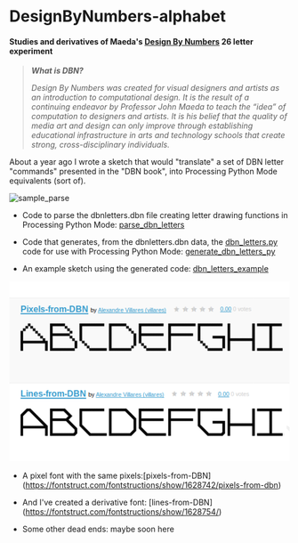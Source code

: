 # DesignByNumbers-alphabet

#### Studies and derivatives of Maeda's [Design By Numbers](https://dbn.media.mit.edu/whatisdbn.html) 26 letter experiment

>***What is DBN?***
>
>*Design By Numbers was created for visual designers and artists as an introduction to computational design. It is the result of a continuing endeavor by Professor John Maeda to teach the “idea” of computation to designers and artists. It is his belief that the quality of media art and design can only improve through establishing educational infrastructure in arts and technology schools that create strong, cross-disciplinary individuals.*

About a year ago I wrote a sketch that would "translate" a set of DBN letter "commands" presented in the "DBN book", into Processing Python Mode equivalents (sort of).

![sample_parse](https://raw.githubusercontent.com/villares/DesignByNumbers-alphabet/master/parse_dbn_letters/sample_parse.png)

- Code to parse the dbnletters.dbn file creating letter drawing functions in Processing Python Mode: [parse_dbn_letters](https://github.com/villares/DesignByNumbers-alphabet/tree/master/parse_dbn_letters)

- Code that generates, from the dbnletters.dbn data, the [dbn_letters.py](https://github.com/villares/DesignByNumbers-alphabet/tree/master/dbn_letters_example/dbn_letters.py) code for use with Processing Python Mode: [generate_dbn_letters_py](https://github.com/villares/DesignByNumbers-alphabet/tree/master/generate_dbn_letters_py) 

- An example sketch using the generated code: [dbn_letters_example](https://github.com/villares/DesignByNumbers-alphabet/tree/master/dbn_letters_example)

![image](fontstruct.png)

- A pixel font with the same pixels:[pixels-from-DBN] (https://fontstruct.com/fontstructions/show/1628742/pixels-from-dbn)

- And I've created a derivative font: [lines-from-DBN] (https://fontstruct.com/fontstructions/show/1628754/)

- Some other dead ends: maybe soon here
